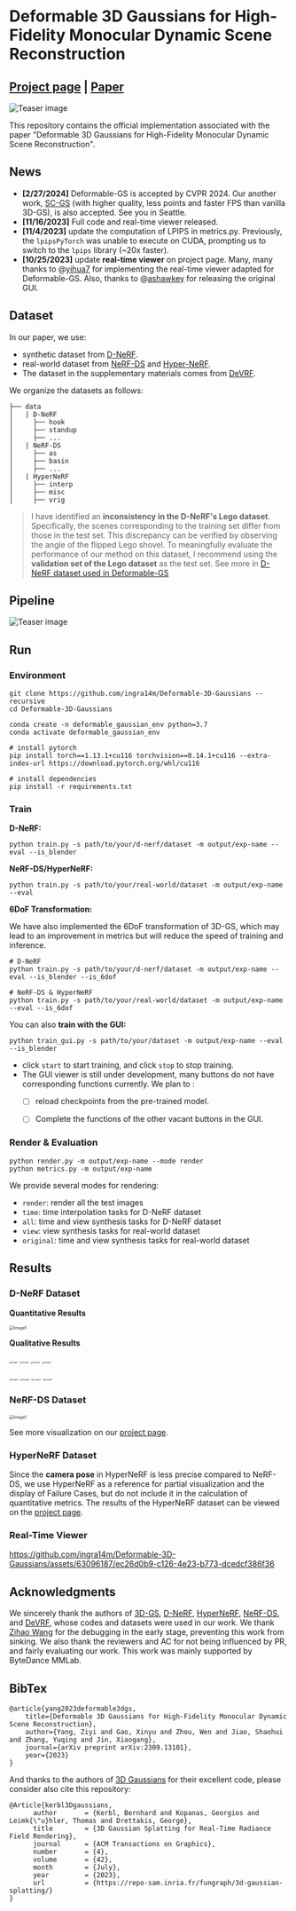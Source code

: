 # Deformable 3D Gaussians for High-Fidelity Monocular Dynamic Scene Reconstruction

## [Project page](https://ingra14m.github.io/Deformable-Gaussians/) | [Paper](https://arxiv.org/abs/2309.13101)

![Teaser image](assets/teaser.png)

This repository contains the official implementation associated with the paper "Deformable 3D Gaussians for High-Fidelity Monocular Dynamic Scene Reconstruction".



## News

- **[2/27/2024]** Deformable-GS is accepted by CVPR 2024. Our another work, [SC-GS](https://yihua7.github.io/SC-GS-web/) (with higher quality, less points and faster FPS than vanilla 3D-GS), is also accepted. See you in Seattle.
- **[11/16/2023]** Full code and real-time viewer released.
- **[11/4/2023]** update the computation of LPIPS in metrics.py. Previously, the `lpipsPyTorch` was unable to execute on CUDA, prompting us to switch to the `lpips` library (~20x faster).
- **[10/25/2023]** update **real-time viewer** on project page. Many, many thanks to @[yihua7](https://github.com/yihua7) for implementing the real-time viewer adapted for Deformable-GS. Also, thanks to @[ashawkey](https://github.com/ashawkey) for releasing the original GUI.



## Dataset

In our paper, we use:

- synthetic dataset from [D-NeRF](https://www.albertpumarola.com/research/D-NeRF/index.html).
- real-world dataset from [NeRF-DS](https://jokeryan.github.io/projects/nerf-ds/) and [Hyper-NeRF](https://hypernerf.github.io/).
- The dataset in the supplementary materials comes from [DeVRF](https://jia-wei-liu.github.io/DeVRF/).

We organize the datasets as follows:

```shell
├── data
│   | D-NeRF 
│     ├── hook
│     ├── standup 
│     ├── ...
│   | NeRF-DS
│     ├── as
│     ├── basin
│     ├── ...
│   | HyperNeRF
│     ├── interp
│     ├── misc
│     ├── vrig
```

> I have identified an **inconsistency in the D-NeRF's Lego dataset**. Specifically, the scenes corresponding to the training set differ from those in the test set. This discrepancy can be verified by observing the angle of the flipped Lego shovel. To meaningfully evaluate the performance of our method on this dataset, I recommend using the **validation set of the Lego dataset** as the test set. See more in [D-NeRF dataset used in Deformable-GS](https://github.com/ingra14m/Deformable-3D-Gaussians/releases/tag/v0.1-pre-released)



## Pipeline

![Teaser image](assets/pipeline.png)



## Run

### Environment

```shell
git clone https://github.com/ingra14m/Deformable-3D-Gaussians --recursive
cd Deformable-3D-Gaussians

conda create -n deformable_gaussian_env python=3.7
conda activate deformable_gaussian_env

# install pytorch
pip install torch==1.13.1+cu116 torchvision==0.14.1+cu116 --extra-index-url https://download.pytorch.org/whl/cu116

# install dependencies
pip install -r requirements.txt
```



### Train

**D-NeRF:**

```shell
python train.py -s path/to/your/d-nerf/dataset -m output/exp-name --eval --is_blender
```

**NeRF-DS/HyperNeRF:**

```shell
python train.py -s path/to/your/real-world/dataset -m output/exp-name --eval
```

**6DoF Transformation:**

We have also implemented the 6DoF transformation of 3D-GS, which may lead to an improvement in metrics but will reduce the speed of training and inference.

```shell
# D-NeRF
python train.py -s path/to/your/d-nerf/dataset -m output/exp-name --eval --is_blender --is_6dof

# NeRF-DS & HyperNeRF
python train.py -s path/to/your/real-world/dataset -m output/exp-name --eval --is_6dof
```

You can also **train with the GUI:**

```shell
python train_gui.py -s path/to/your/dataset -m output/exp-name --eval --is_blender
```

- click `start` to start training, and click `stop` to stop training.
- The GUI viewer is still under development, many buttons do not have corresponding functions currently. We plan to :
  - [ ] reload checkpoints from the pre-trained model.
  - [ ] Complete the functions of the other vacant buttons in the GUI.



### Render & Evaluation

```shell
python render.py -m output/exp-name --mode render
python metrics.py -m output/exp-name
```

We provide several modes for rendering:

- `render`: render all the test images
- `time`: time interpolation tasks for D-NeRF dataset
- `all`: time and view synthesis tasks for D-NeRF dataset
- `view`: view synthesis tasks for real-world dataset
- `original`: time and view synthesis tasks for real-world dataset



## Results

### D-NeRF Dataset

**Quantitative Results**

<img src="assets/results/D-NeRF/Quantitative.jpg" alt="Image1" style="zoom:50%;" />

**Qualitative Results**

 <img src="assets/results/D-NeRF/bouncing.gif" alt="Image1" style="zoom:25%;" />  <img src="assets/results/D-NeRF/hell.gif" alt="Image1" style="zoom:25%;" />  <img src="assets/results/D-NeRF/hook.gif" alt="Image3" style="zoom:25%;" />  <img src="assets/results/D-NeRF/jump.gif" alt="Image4" style="zoom:25%;" /> 

 <img src="assets/results/D-NeRF/lego.gif" alt="Image5" style="zoom:25%;" />  <img src="assets/results/D-NeRF/mutant.gif" alt="Image6" style="zoom:25%;" />  <img src="assets/results/D-NeRF/stand.gif" alt="Image7" style="zoom:25%;" />  <img src="assets/results/D-NeRF/trex.gif" alt="Image8" style="zoom:25%;" /> 



### NeRF-DS Dataset

<img src="assets/results/NeRF-DS/Quantitative.jpg" alt="Image1" style="zoom:50%;" />

See more visualization on our [project page](https://ingra14m.github.io/Deformable-Gaussians/).



### HyperNeRF Dataset

Since the **camera pose** in HyperNeRF is less precise compared to NeRF-DS, we use HyperNeRF as a reference for partial visualization and the display of Failure Cases, but do not include it in the calculation of quantitative metrics. The results of the HyperNeRF dataset can be viewed on the [project page](https://ingra14m.github.io/Deformable-Gaussians/).



### Real-Time Viewer

https://github.com/ingra14m/Deformable-3D-Gaussians/assets/63096187/ec26d0b9-c126-4e23-b773-dcedcf386f36



## Acknowledgments

We sincerely thank the authors of [3D-GS](https://repo-sam.inria.fr/fungraph/3d-gaussian-splatting/), [D-NeRF](https://www.albertpumarola.com/research/D-NeRF/index.html), [HyperNeRF](https://hypernerf.github.io/), [NeRF-DS](https://jokeryan.github.io/projects/nerf-ds/), and [DeVRF](https://jia-wei-liu.github.io/DeVRF/), whose codes and datasets were used in our work. We thank [Zihao Wang](https://github.com/Alen-Wong) for the debugging in the early stage, preventing this work from sinking. We also thank the reviewers and AC for not being influenced by PR, and fairly evaluating our work. This work was mainly supported by ByteDance MMLab.




## BibTex

```
@article{yang2023deformable3dgs,
    title={Deformable 3D Gaussians for High-Fidelity Monocular Dynamic Scene Reconstruction},
    author={Yang, Ziyi and Gao, Xinyu and Zhou, Wen and Jiao, Shaohui and Zhang, Yuqing and Jin, Xiaogang},
    journal={arXiv preprint arXiv:2309.13101},
    year={2023}
}
```

And thanks to the authors of [3D Gaussians](https://repo-sam.inria.fr/fungraph/3d-gaussian-splatting/) for their excellent code, please consider also cite this repository:

```
@Article{kerbl3Dgaussians,
      author       = {Kerbl, Bernhard and Kopanas, Georgios and Leimk{\"u}hler, Thomas and Drettakis, George},
      title        = {3D Gaussian Splatting for Real-Time Radiance Field Rendering},
      journal      = {ACM Transactions on Graphics},
      number       = {4},
      volume       = {42},
      month        = {July},
      year         = {2023},
      url          = {https://repo-sam.inria.fr/fungraph/3d-gaussian-splatting/}
}
```

